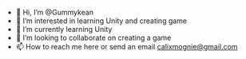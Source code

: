 - 👋 Hi, I’m @Gummykean
- 👀 I’m interested in learning Unity and creating game 
- 🌱 I’m currently learning Unity
- 💞️ I’m looking to collaborate on creating a game
- 📫 How to reach me here or send an email calixmognie@gmail.com

<!---
Gummykean/Gummykean is a ✨ special ✨ repository because its `README.md` (this file) appears on your GitHub profile.
You can click the Preview link to take a look at your changes.
--->
